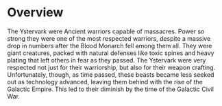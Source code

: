 # Overview
The Ystervark were Ancient warriors capable of massacres.
Power so strong they were one of the most respected warriors, despite a massive drop in numbers after the Blood Monarch fell among them all.
They were giant creatures, packed with natural defenses like toxic spines and heavy plating that left others in fear as they passed.
The Ystervark were very respected not just for their warriorship, but also for their weapon crafting.
Unfortunately, though, as time passed, these beasts became less seeked out as technology advanced, leaving them behind with the rise of the Galactic Empire.
This led to their diminish by the time of the Galactic Civil War.
